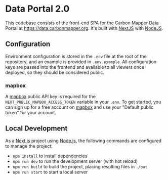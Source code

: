 # Data Portal 2.0

This codebase consists of the front-end SPA for the Carbon Mapper Data Portal at https://data.carbonmapper.org. It's built with [NextJS](https://nextjs.org/) with [NodeJS](https://nodejs.org/).

## Configuration

Environment configuration is stored in the `.env` file at the root of the repository, and an example is provided in `.env.example`. All configuration keys are passed into the frontend and available to all viewers once deployed, so they should be considered public.

### mapbox

A [mapbox](https://www.mapbox.com/) public API key is required for the `NEXT_PUBLIC_MAPBOX_ACCESS_TOKEN` variable in your `.env`. To get started, you can sign up for a free account on [mapbox](https://www.mapbox.com/) and use your "Default public token" for your account.

## Local Development

As a [Next.js](https://nextjs.org/) project using [Node.js](https://nodejs.org/en), the following commands are configured to manage the project:

-   `npm install` to install dependencies
-   `npm run dev` to run the development server (with hot reload)
-   `npm run build` to build the project, placing resulting files in `./out`
-   `npm run start` to start a local server
